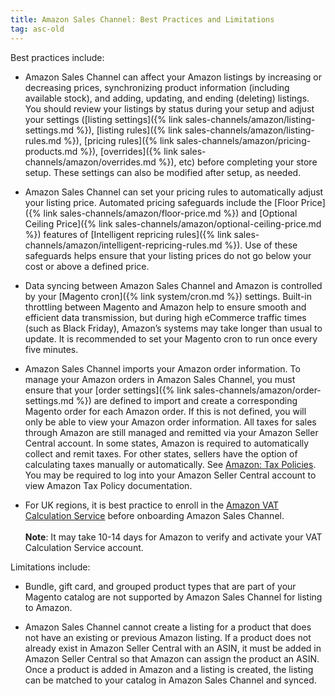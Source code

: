 ```yaml
---
title: Amazon Sales Channel: Best Practices and Limitations
tag: asc-old
---
```


Best practices include:

- Amazon Sales Channel can affect your Amazon listings by increasing or decreasing prices, synchronizing product information (including available stock), and adding, updating, and ending (deleting) listings. You should review your listings by status during your setup and adjust your settings ([listing settings]({% link sales-channels/amazon/listing-settings.md %}), [listing rules]({% link sales-channels/amazon/listing-rules.md %}), [pricing rules]({% link sales-channels/amazon/pricing-products.md %}), [overrides]({% link sales-channels/amazon/overrides.md %}), etc) before completing your store setup. These settings can also be modified after setup, as needed.

- Amazon Sales Channel can set your pricing rules to automatically adjust your listing price. Automated pricing safeguards include the [Floor Price]({% link sales-channels/amazon/floor-price.md %}) and [Optional Ceiling Price]({% link sales-channels/amazon/optional-ceiling-price.md %}) features of [Intelligent repricing rules]({% link sales-channels/amazon/intelligent-repricing-rules.md %}). Use of these safeguards helps ensure that your listing prices do not go below your cost or above a defined price.

- Data syncing between Amazon Sales Channel and Amazon is controlled by your [Magento cron]({% link system/cron.md %}) settings. Built-in throttling between Magento and Amazon help to ensure smooth and efficient data transmission, but during high eCommerce traffic times (such as Black Friday), Amazon’s systems may take longer than usual to update. It is recommended to set your Magento cron to run once every five minutes.

- Amazon Sales Channel imports your Amazon order information. To manage your Amazon orders in Amazon Sales Channel, you must ensure that your [order settings]({% link sales-channels/amazon/order-settings.md %}) are defined to import and create a corresponding Magento order for each Amazon order. If this is not defined, you will only be able to view your Amazon order information. All taxes for sales through Amazon are still managed and remitted via your Amazon Seller Central account. In some states, Amazon is required to automatically collect and remit taxes. For other states, sellers have the option of calculating taxes manually or automatically. See [Amazon: Tax Policies](https://sellercentral.amazon.com/gp/help/external/help.html?itemID=200405820&language=en_US&ref=efph_200405820_cont_521). You may be required to log into your Amazon Seller Central account to view Amazon Tax Policy documentation.

- For UK regions, it is best  practice to enroll in the [Amazon VAT Calculation Service](https://services.amazon.co.uk/vat-calculation-service.html) before onboarding Amazon Sales Channel.<br/><br/>**Note**: It may take 10-14 days for Amazon to verify and activate your VAT Calculation Service account.

Limitations include:

- Bundle, gift card, and grouped product types that are part of your Magento catalog are not supported by Amazon Sales Channel for listing to Amazon.

- Amazon Sales Channel cannot create a listing for a product that does not have an existing or previous Amazon listing. If a product does not already exist in Amazon Seller Central with an ASIN, it must be added in Amazon Seller Central so that Amazon can assign the product an ASIN. Once a product is added in Amazon and a listing is created, the listing can be matched to your catalog in Amazon Sales Channel and synced.
